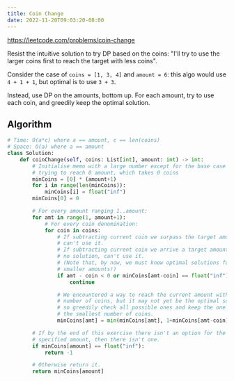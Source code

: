 ```yaml
---
title: Coin Change
date: 2022-11-20T09:03:20-08:00
---
```


https://leetcode.com/problems/coin-change

Resist the intuitive solution to try DP based on the coins: "I'll try to use 
the larger coins first to reach the target with less coins".

Consider the case of `coins = [1, 3, 4]` and `amount = 6`: this algo would
use `4 + 1 + 1`, but optimal is to use `3 + 3`.

Instead, use DP on the amounts, bottom up. For each amount, try to use each
coin, and greedily keep the optimal solution.


## Algorithm

```python
# Time: O(a*c) where a == amount, c == len(coins)
# Space: O(a) where a == amount
class Solution:
    def coinChange(self, coins: List[int], amount: int) -> int:
        # Initialise memo with a large number except for the base case of 
        # trying to reach 0 amount, which takes 0 coins
        minCoins = [0] * (amount+1)
        for i in range(len(minCoins)):
            minCoins[i] = float("inf")
        minCoins[0] = 0

        # For every amount ranging 1..amount:
        for amt in range(1, amount+1):
            # For every coin denomination:
            for coin in coins:
                # If subtracting current coin we surpass the target amount, 
                # can't use it.
                # If subtracting current coin we arrive a target amount with
                # no solution, can't use it.
                # (Note that, by now, we must know optimal solutions for 
                # smaller amounts!)
                if amt - coin < 0 or minCoins[amt-coin] == float("inf"):
                    continue

                # We encountered a way to reach the current amount with a 
                # number of coins, but it may not yet be the optimal solution,
                # so greedily check all possible ones and keep the one with 
                # the smallest number of coins.
                minCoins[amt] = min(minCoins[amt], 1+minCoins[amt-coin])

        # If by the end of this exercise there isn't an option for the 
        # specified amount, then there isn't one.
        if minCoins[amount] == float("inf"):
            return -1

        # Otherwise return it.
        return minCoins[amount]

```


